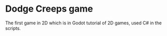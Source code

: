 # Dodge Creeps game

The first game in 2D which is in Godot tutorial of 2D games, used C# in the scripts.